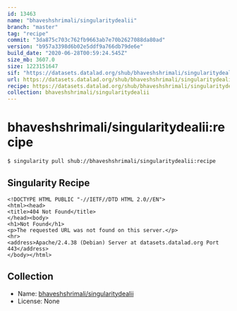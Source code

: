 ```yaml
---
id: 13463
name: "bhaveshshrimali/singularitydealii"
branch: "master"
tag: "recipe"
commit: "3da875c703c762fb9663ab7e70b2627088da80ad"
version: "b957a3398d6b02e5ddf9a766db79de6e"
build_date: "2020-06-28T00:59:24.545Z"
size_mb: 3607.0
size: 1223151647
sif: "https://datasets.datalad.org/shub/bhaveshshrimali/singularitydealii/recipe/2020-06-28-3da875c7-b957a339/b957a3398d6b02e5ddf9a766db79de6e.sif"
url: https://datasets.datalad.org/shub/bhaveshshrimali/singularitydealii/recipe/2020-06-28-3da875c7-b957a339/
recipe: https://datasets.datalad.org/shub/bhaveshshrimali/singularitydealii/recipe/2020-06-28-3da875c7-b957a339/Singularity
collection: bhaveshshrimali/singularitydealii
---
```


# bhaveshshrimali/singularitydealii:recipe

```bash
$ singularity pull shub://bhaveshshrimali/singularitydealii:recipe
```

## Singularity Recipe

```singularity
<!DOCTYPE HTML PUBLIC "-//IETF//DTD HTML 2.0//EN">
<html><head>
<title>404 Not Found</title>
</head><body>
<h1>Not Found</h1>
<p>The requested URL was not found on this server.</p>
<hr>
<address>Apache/2.4.38 (Debian) Server at datasets.datalad.org Port 443</address>
</body></html>
```

## Collection

 - Name: [bhaveshshrimali/singularitydealii](https://github.com/bhaveshshrimali/singularitydealii)
 - License: None

